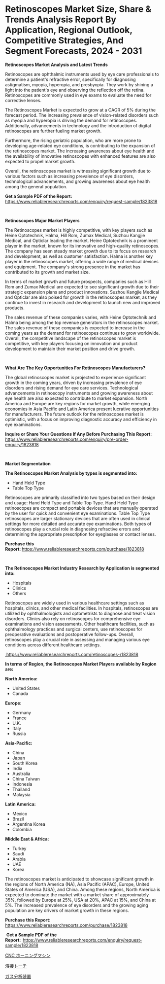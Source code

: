<p><h1>Retinoscopes Market Size, Share & Trends Analysis Report By Application, Regional Outlook, Competitive Strategies, And Segment Forecasts, 2024 - 2031</h1></p><p><strong>Retinoscopes Market Analysis and Latest Trends</strong></p>
<p><p>Retinoscopes are ophthalmic instruments used by eye care professionals to determine a patient's refractive error, specifically for diagnosing astigmatism, myopia, hyperopia, and presbyopia. They work by shining a light into the patient's eye and observing the reflection off the retina. Retinoscopes are commonly used in eye exams to evaluate the need for corrective lenses.</p><p>The Retinoscopes Market is expected to grow at a CAGR of 5% during the forecast period. The increasing prevalence of vision-related disorders such as myopia and hyperopia is driving the demand for retinoscopes. Additionally, advancements in technology and the introduction of digital retinoscopes are further fueling market growth.</p><p>Furthermore, the rising geriatric population, who are more prone to developing age-related eye conditions, is contributing to the expansion of the retinoscopes market. The increasing awareness about eye health and the availability of innovative retinoscopes with enhanced features are also expected to propel market growth.</p><p>Overall, the retinoscopes market is witnessing significant growth due to various factors such as increasing prevalence of eye disorders, technological advancements, and growing awareness about eye health among the general population.</p></p>
<p><strong>Get a Sample PDF of the Report:&nbsp;</strong> <a href="https://www.reliableresearchreports.com/enquiry/request-sample/1823818">https://www.reliableresearchreports.com/enquiry/request-sample/1823818</a></p>
<p>&nbsp;</p>
<p><strong>Retinoscopes Major Market Players</strong></p>
<p><p>The Retinoscopes market is highly competitive, with key players such as Heine Optotechnik, Halma, Hill Rom, Zumax Medical, Suzhou Kangjie Medical, and Opticlar leading the market. Heine Optotechnik is a prominent player in the market, known for its innovative and high-quality retinoscopes. The company has seen steady market growth due to its focus on research and development, as well as customer satisfaction. Halma is another key player in the retinoscopes market, offering a wide range of medical devices and equipment. The company's strong presence in the market has contributed to its growth and market size.</p><p>In terms of market growth and future prospects, companies such as Hill Rom and Zumax Medical are expected to see significant growth due to their strategic expansion plans and product innovations. Suzhou Kangjie Medical and Opticlar are also poised for growth in the retinoscopes market, as they continue to invest in research and development to launch new and improved products.</p><p>The sales revenue of these companies varies, with Heine Optotechnik and Halma being among the top revenue generators in the retinoscopes market. The sales revenue of these companies is expected to increase in the coming years as the demand for retinoscopes continues to grow worldwide. Overall, the competitive landscape of the retinoscopes market is competitive, with key players focusing on innovation and product development to maintain their market position and drive growth.</p></p>
<p>&nbsp;</p>
<p><strong>What Are The Key Opportunities For Retinoscopes Manufacturers?</strong></p>
<p><p>The global retinoscopes market is projected to experience significant growth in the coming years, driven by increasing prevalence of eye disorders and rising demand for eye care services. Technological advancements in retinoscopy instruments and growing awareness about eye health are also expected to contribute to market expansion. North America and Europe are key regions for market growth, while emerging economies in Asia Pacific and Latin America present lucrative opportunities for manufacturers. The future outlook for the retinoscopes market is optimistic, with a focus on improving diagnostic accuracy and efficiency in eye examinations.</p></p>
<p><strong>Inquire or Share Your Questions If Any Before Purchasing This Report:</strong> <a href="https://www.reliableresearchreports.com/enquiry/pre-order-enquiry/1823818">https://www.reliableresearchreports.com/enquiry/pre-order-enquiry/1823818</a></p>
<p>&nbsp;</p>
<p><strong>Market Segmentation</strong></p>
<p><strong>The Retinoscopes Market Analysis by types is segmented into:</strong></p>
<p><ul><li>Hand Held Type</li><li>Table Top Type</li></ul></p>
<p><p>Retinoscopes are primarily classified into two types based on their design and usage: Hand Held Type and Table Top Type. Hand Held Type retinoscopes are compact and portable devices that are manually operated by the user for quick and convenient eye examinations. Table Top Type retinoscopes are larger stationary devices that are often used in clinical settings for more detailed and accurate eye examinations. Both types of retinoscopes play a crucial role in diagnosing refractive errors and determining the appropriate prescription for eyeglasses or contact lenses.</p></p>
<p><strong>Purchase this Report:&nbsp;</strong><a href="https://www.reliableresearchreports.com/purchase/1823818">https://www.reliableresearchreports.com/purchase/1823818</a></p>
<p>&nbsp;</p>
<p><strong>The Retinoscopes Market Industry Research by Application is segmented into:</strong></p>
<p><ul><li>Hospitals</li><li>Clinics</li><li>Others</li></ul></p>
<p><p>Retinoscopes are widely used in various healthcare settings such as hospitals, clinics, and other medical facilities. In hospitals, retinoscopes are utilized by ophthalmologists and optometrists to diagnose and treat vision disorders. Clinics also rely on retinoscopes for comprehensive eye examinations and vision assessments. Other healthcare facilities, such as ophthalmology practices and surgical centers, use retinoscopes for preoperative evaluations and postoperative follow-ups. Overall, retinoscopes play a crucial role in assessing and managing various eye conditions across different healthcare settings.</p></p>
<p><a href="https://www.reliableresearchreports.com/retinoscopes-r1823818">&nbsp;https://www.reliableresearchreports.com/retinoscopes-r1823818</a></p>
<p><strong>In terms of Region, the Retinoscopes Market Players available by Region are:</strong></p>
<p>
    <p> <strong> North America: </strong>
        <ul>
            <li>United States</li>
            <li>Canada</li>
        </ul>
        </p> 
    <p> <strong> Europe: </strong>
        <ul>
            <li>Germany</li>
            <li>France</li>
            <li>U.K.</li>
            <li>Italy</li>
            <li>Russia</li>
        </ul>
        </p> 
    <p> <strong> Asia-Pacific: </strong>
        <ul>
            <li>China</li>
            <li>Japan</li>
            <li>South Korea</li>
            <li>India</li>
            <li>Australia</li>
            <li>China Taiwan</li>
            <li>Indonesia</li>
            <li>Thailand</li>
            <li>Malaysia</li>
        </ul>
        </p> 
    <p> <strong> Latin America: </strong>
        <ul>
            <li>Mexico</li>
            <li>Brazil</li>
            <li>Argentina Korea</li>
            <li>Colombia</li>
        </ul>
        </p> 
    <p> <strong> Middle East & Africa: </strong>
        <ul>
            <li>Turkey</li>
            <li>Saudi</li>
            <li>Arabia</li>
            <li>UAE</li>
            <li>Korea</li>
        </ul>
    </p>
    </p>
<p><p>The retinoscopes market is anticipated to showcase significant growth in the regions of North America (NA), Asia Pacific (APAC), Europe, United States of America (USA), and China. Among these regions, North America is expected to dominate the market with a market share of approximately 35%, followed by Europe at 25%, USA at 20%, APAC at 15%, and China at 5%. The increased prevalence of eye disorders and the growing aging population are key drivers of market growth in these regions.</p></p>
<p><strong>Purchase this Report: </strong><a href="https://www.reliableresearchreports.com/purchase/1823818">https://www.reliableresearchreports.com/purchase/1823818</a></p>
<p>&nbsp;<strong>Get a Sample PDF of the Report:&nbsp;&nbsp;</strong><a href="https://www.reliableresearchreports.com/enquiry/request-sample/1823818">https://www.reliableresearchreports.com/enquiry/request-sample/1823818</a></p>
<p><strong></strong></p>
<p><p><a href="https://github.com/xtkhtofdt934839/Market-Research-Report-List-2/blob/main/854004947636.md">CNC ホーニングマシン</a></p><p><a href="https://github.com/marbadji/Market-Research-Report-List-1/blob/main/813861547638.md">溶接トーチ</a></p><p><a href="https://github.com/ddwcuskozol07187/Market-Research-Report-List-2/blob/main/634212247637.md">ガス分析装置</a></p></p>